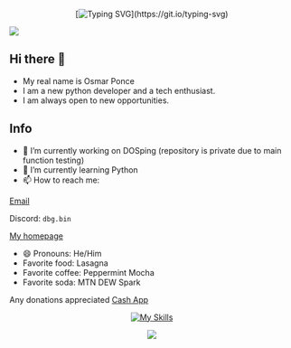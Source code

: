 <span align="center">
  
[![Typing SVG](https://readme-typing-svg.herokuapp.com/?font=JetBrains+Mono&duration=2000&pause=600&center=true&multiline=true&width=550&height=100&lines=yo%20wsg%2C+i+am+dbgbin!;welcome+to+my+profile.;check+out+my+skills+and+guns.lol+page!)](https://git.io/typing-svg)

</span>


![](https://komarev.com/ghpvc/?username=debug-cli)

## Hi there 👋
- My real name is Osmar Ponce
- I am a new python developer and a tech enthusiast.
- I am always open to new opportunities.

## Info
- 🔭 I’m currently working on DOSping (repository is private due to main function testing)
- 🌱 I’m currently learning Python
- 📫 How to reach me:

[Email](mailto:bloxyyt72.alt@gmail.com)

Discord: `dbg.bin`

[My homepage](https://guns.lol/dbg.bin)

- 😄 Pronouns: He/Him
- Favorite food: Lasagna
- Favorite coffee: Peppermint Mocha
- Favorite soda: MTN DEW Spark

Any donations appreciated
[Cash App](https://cash.app/$dbgbin)

<span align="center">
    
<!--![Top Langs](https://github-readme-stats.vercel.app/api/top-langs/?username=ShauryaKesarwani&layout=compact)
</span>
-->
[![My Skills](https://skillicons.dev/icons?i=py,git,html,discord,windows,linux,vim,bash)](https://skillicons.dev)

![](https://komarev.com/ghpvc/?username=ShauryaKesarwani)
